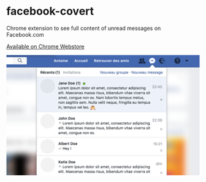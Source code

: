 # facebook-covert
Chrome extension to see full content of unread messages on Facebook.com

[Available on Chrome Webstore](https://chrome.google.com/webstore/detail/facebook-covert/bdojapmhmbinmiojpfgmnmamgaebcimb)

![Extension Screenshot](images/facebook-covert-screen.png)
